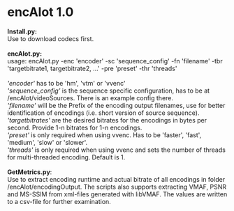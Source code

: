 # encAlot 1.0

**Install.py:**<br>
Use to download codecs first.<br>
<br>
**encAlot.py:**<br>
usage: encAlot.py -enc 'encoder' -sc 'sequence_config' -fn 'filename' -tbr 'targetbitrate1, targetbitrate2, ...' -pre 'preset' -thr 'threads'<br><br>
*'encoder'* has to be 'hm', 'vtm' or 'vvenc'<br>
*'sequence_config'* is the sequence specific configuration, has to be at /encAlot/videoSources. There is an example config there.<br>
*'filename'* will be the Prefix of the encoding output filenames, use for better identification of encodings (i.e. short version of source sequence).<br>
*'targetbitrates'* are the desired bitrates for the encodings in bytes per second. Provide 1-n bitrates for 1-n encodings.<br>
*'preset'* is only required when using vvenc. Has to be 'faster', 'fast', 'medium', 'slow' or 'slower'.<br>
*'threads'* is only required when using vvenc and sets the number of threads for multi-threaded encoding. Default is 1.<br>
<br>
**GetMetrics.py**:<br>
Use to extract encoding runtime and actual bitrate of all encodings in folder /encAlot/encodingOutput. The scripts also supports extracting VMAF, PSNR and MS-SSIM from xml-files generated with libVMAF. The values are written to a csv-file for further examination.
